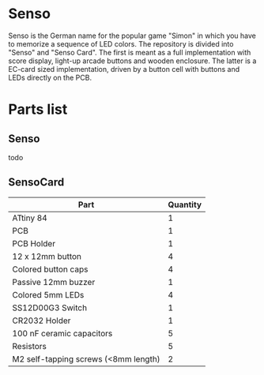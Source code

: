 # Senso

Senso is the German name for the popular game "Simon" in which you have to memorize a sequence of LED colors.
The repository is divided into "Senso" and "Senso Card".
The first is meant as a full implementation with score display, light-up arcade buttons and wooden enclosure.
The latter is a EC-card sized implementation, driven by a button cell with buttons and LEDs directly on the PCB.

# Parts list

## Senso

todo

## SensoCard

| Part | Quantity |
| ---- | -------- |
| ATtiny 84 | 1 |
| PCB       | 1 |
| PCB Holder | 1 |
| 12 x 12mm button | 4 |
| Colored button caps | 4 |
| Passive 12mm buzzer | 1 |
| Colored 5mm LEDs | 4 |
| SS12D00G3 Switch | 1 |
| CR2032 Holder | 1 |
| 100 nF ceramic capacitors | 5 |
| Resistors | 5 |
| M2 self-tapping screws (<8mm length) | 2 |
